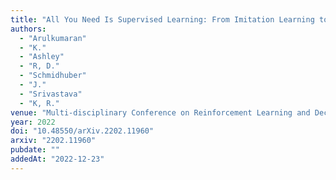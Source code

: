 ```yaml
---
title: "All You Need Is Supervised Learning: From Imitation Learning to Meta-RL With Upside Down RL"
authors:
  - "Arulkumaran"
  - "K."
  - "Ashley"
  - "R, D."
  - "Schmidhuber"
  - "J."
  - "Srivastava"
  - "K, R."
venue: "Multi-disciplinary Conference on Reinforcement Learning and Decision Making"
year: 2022
doi: "10.48550/arXiv.2202.11960"
arxiv: "2202.11960"
pubdate: ""
addedAt: "2022-12-23"
---
```

